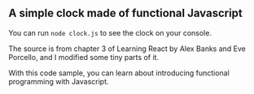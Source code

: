 ## A simple clock made of functional Javascript

You can run `node clock.js` to see the clock on your console.  

The source is from chapter 3 of Learning React by Alex Banks and Eve Porcello, and I modified some tiny parts of it.  

With this code sample, you can learn about introducing functional programming with Javascript.  

